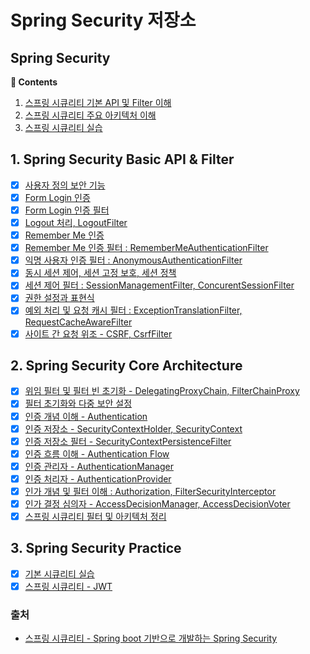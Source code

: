 # Spring Security 저장소

## **Spring Security**

**:book: Contents**
1. [스프링 시큐리티 기본 API 및 Filter 이해](#1-spring_security_api_filter)
2. [스프링 시큐리티 주요 아키텍처 이해](#2-spring_security_core_architecture)
3. [스프링 시큐리티 실습](#3-spring_security_src)

## 1. Spring Security Basic API & Filter
* [X] [사용자 정의 보안 기능](/)
* [X] [Form Login 인증](/)
* [X] [Form Login 인증 필터](/)
* [X] [Logout 처리, LogoutFilter](/)
* [X] [Remember Me 인증](/)
* [X] [Remember Me 인증 필터 : RememberMeAuthenticationFilter](/)
* [X] [익명 사용자 인증 필터 : AnonymousAuthenticationFilter](/)
* [X] [동시 세션 제어, 세션 고정 보호, 세션 정책](/)
* [X] [세션 제어 필터 : SessionManagementFilter, ConcurentSessionFilter](/)
* [X] [권한 설정과 표현식](/)
* [X] [예외 처리 및 요청 캐시 필터 : ExceptionTranslationFilter, RequestCacheAwareFilter](/)
* [X] [사이트 간 요청 위조 - CSRF, CsrfFilter](/) 

## 2. Spring Security Core Architecture
* [X] [위임 필터 및 필터 빈 초기화 - DelegatingProxyChain, FilterChainProxy](/)
* [X] [필터 초기화와 다중 보안 설정](/)
* [X] [인증 개념 이해 - Authentication](/)
* [X] [인증 저장소 - SecurityContextHolder, SecurityContext](/)
* [X] [인증 저장소 필터 - SecurityContextPersistenceFilter](/)
* [X] [인증 흐름 이해 - Authentication Flow](/)
* [X] [인증 관리자 - AuthenticationManager](/)
* [X] [인증 처리자 - AuthenticationProvider](/)
* [X] [인가 개념 및 필터 이해 : Authorization, FilterSecurityInterceptor](/)
* [X] [인가 결정 심의자 - AccessDecisionManager, AccessDecisionVoter](/)
* [X] [스프링 시큐리티 필터 및 아키텍처 정리](/)

## 3. Spring Security Practice

* [X] [기본 시큐리티 실습](/core-spring-security)
* [X] [스프링 시큐리티 - JWT](/spring-jwt)

### 출처

- [스프링 시큐리티 - Spring boot 기반으로 개발하는 Spring Security](https://www.inflearn.com/course/코어-스프링-시큐리티/dashboard)
